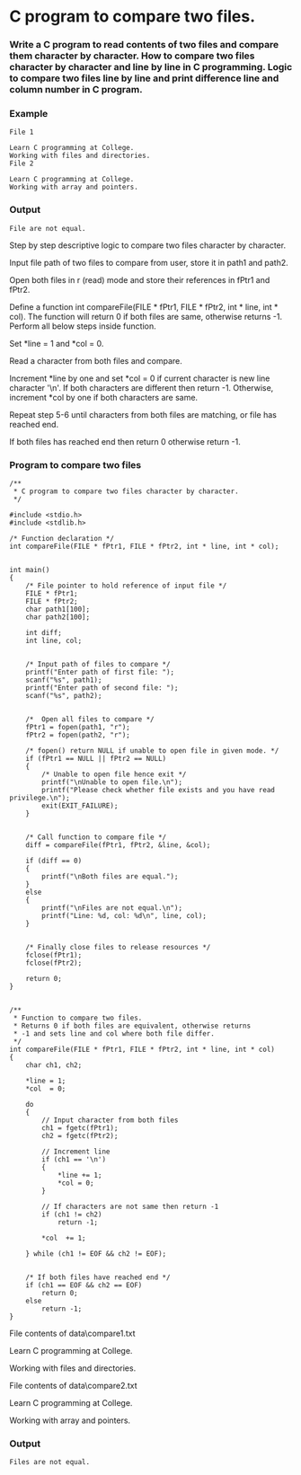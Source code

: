 # C program to compare two files.

### Write a C program to read contents of two files and compare them character by character. How to compare two files character by character and line by line in C programming. Logic to compare two files line by line and print difference line and column number in C program.

### Example
```
File 1

Learn C programming at College.
Working with files and directories.
File 2

Learn C programming at College.
Working with array and pointers.
```
### Output
```
File are not equal. 
```

Step by step descriptive logic to compare two files character by character.

Input file path of two files to compare from user, store it in path1 and path2.

Open both files in r (read) mode and store their references in fPtr1 and fPtr2.

Define a function int compareFile(FILE * fPtr1, FILE * fPtr2, int * line, int * col). The function will return 0 if both files are same, otherwise returns -1. Perform all below steps inside function.

Set *line = 1 and *col = 0.

Read a character from both files and compare.

Increment *line by one and set *col = 0 if current character is new line character '\n'. If both characters are different then return -1. Otherwise, increment *col by one if both characters are same.

Repeat step 5-6 until characters from both files are matching, or file has reached end.

If both files has reached end then return 0 otherwise return -1.

### Program to compare two files
```
/**
 * C program to compare two files character by character.
 */

#include <stdio.h>
#include <stdlib.h>

/* Function declaration */
int compareFile(FILE * fPtr1, FILE * fPtr2, int * line, int * col);


int main()
{
    /* File pointer to hold reference of input file */
    FILE * fPtr1; 
    FILE * fPtr2;
    char path1[100];
    char path2[100];

    int diff;
    int line, col;


    /* Input path of files to compare */
    printf("Enter path of first file: ");
    scanf("%s", path1);
    printf("Enter path of second file: ");
    scanf("%s", path2);


    /*  Open all files to compare */
    fPtr1 = fopen(path1, "r");
    fPtr2 = fopen(path2, "r");

    /* fopen() return NULL if unable to open file in given mode. */
    if (fPtr1 == NULL || fPtr2 == NULL)
    {
        /* Unable to open file hence exit */
        printf("\nUnable to open file.\n");
        printf("Please check whether file exists and you have read privilege.\n");
        exit(EXIT_FAILURE);
    }


    /* Call function to compare file */
    diff = compareFile(fPtr1, fPtr2, &line, &col);

    if (diff == 0)
    {
        printf("\nBoth files are equal.");
    }
    else 
    {
        printf("\nFiles are not equal.\n");
        printf("Line: %d, col: %d\n", line, col);
    }


    /* Finally close files to release resources */
    fclose(fPtr1);
    fclose(fPtr2);

    return 0;
}


/**
 * Function to compare two files.
 * Returns 0 if both files are equivalent, otherwise returns
 * -1 and sets line and col where both file differ.
 */
int compareFile(FILE * fPtr1, FILE * fPtr2, int * line, int * col)
{
    char ch1, ch2;

    *line = 1;
    *col  = 0;

    do
    {
        // Input character from both files
        ch1 = fgetc(fPtr1);
        ch2 = fgetc(fPtr2);
        
        // Increment line 
        if (ch1 == '\n')
        {
            *line += 1;
            *col = 0;
        }

        // If characters are not same then return -1
        if (ch1 != ch2)
            return -1;

        *col  += 1;

    } while (ch1 != EOF && ch2 != EOF);


    /* If both files have reached end */
    if (ch1 == EOF && ch2 == EOF)
        return 0;
    else
        return -1;
}
```
File contents of data\compare1.txt

Learn C programming at College.

Working with files and directories.

File contents of data\compare2.txt

Learn C programming at College.

Working with array and pointers.


### Output
```
Files are not equal.
```
